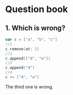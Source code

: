 # Question book
## 1. Which is wrong?
```swift
var c = ["a", "b", "c"]
//1
c.remove(at: 2)
//2
c.append(["d", "e"])
//3
c.append("d")
//4
c += ["d", "e"]
```
The third one is wrong.
</br>

##
